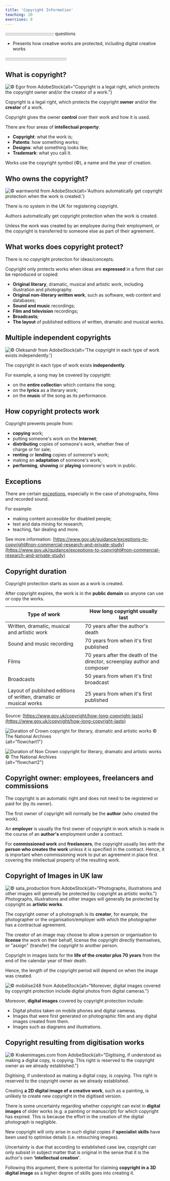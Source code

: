 ```yaml
---
title: 'Copyright Information'
teaching: 20
exercises: 0
---
```


:::::::::::::::::::::::::::::::::::::: questions 

- Presents how creative works
are protected, including digital creative works 


::::::::::::::::::::::::::::::::::::::::::::::::

## What is copyright?
![&copy; Egor from AdobeStock](fig/AdobeStock_144982728.jpeg){alt="Copyright is a legal right, which protects the copyright owner and/or the creator of a work."}

Copyright is a legal right, which protects the copyright **owner** and/or the **creator** of a work.

Copyright gives the owner **control** over their work and how it is used.

There are four areas of **intellectual property**:

  - **Copyright**: what the work is;
  - **Patents**: how something works;
  - **Designs**: what something looks like;
  - **Trademark**: what you call it.

Works use the copyright symbol (&copy;), a name and the year of creation.

## Who owns the copyright?

![&copy; warmworld from AdobeStock](fig/AdobeStock_366787827.jpeg){alt='Authors automatically get copyright protection when the work is created.'}

There is no system in the UK for registering copyright. 

Authors automatically get copyright protection when the work is created.

Unless the work was created by an employee during their employment, or the copyright is transferred to someone else as part of their agreement. 

## What works does copyright protect?

There is no copyright protection for ideas/concepts. 

Copyright only protects  works when ideas are 
**expressed** in a form that can be reproduced or copied:

  - **Original literary**, dramatic, musical and artistic work, including illustration and photography.
  - **Original non-literary written work**, such as software, web content and databases;
  - **Sound and music** recordings;
  - **Film and television** recordings;
  - **Broadcasts**;
  - **The layout** of published editions of written, dramatic and musical works. 

## Multiple independent copyrights

![&copy; Oleksandr from AdobeStock](fig/AdobeStock_660476994.jpeg){alt='The copyright in each type of work exists independently.'}

The copyright in each type of work exists 
**independently**.

For example, a song may be covered by copyright:

- on the **entire collectio**n which contains the song;
- on the **lyrics** as a literary work;
- on the **music** of the song as its performance.

## How copyright protects work

Copyright prevents people from:

  - **copying** work;
  - putting someone's work on the **Internet**;
  - **distributing** copies of someone's work, whether free of     
  charge or for sale;   
  - **renting** or **lending** copies of someone's work;
  - making an **adaptation** of someone's work;
  - **performing**, **showing** or **playing** someone's work in public.


## Exceptions

There are certain [exceptions](https://www.gov.uk/guidance/exceptions-to-copyright), 
especially in the case of photographs, 
films and recorded sound.

For example:

- making content accessible for disabled people;
- text and data mining for research;
- teaching, fair dealing and more.

See more information: [https://www.gov.uk/guidance/exceptions-to-copyright#non-commercial-research-and-private-study](https://www.gov.uk/guidance/exceptions-to-copyright#non-commercial-research-and-private-study)

## Copyright duration

Copyright protection starts as soon 
as a work is created. 

After copyright expires, 
the work is in the **public domain** 
so anyone can use or copy the works.

|  Type of work   | How long copyright usually last         |
|-----------------|-----------------|
| Written, dramatic, musical and artistic work      | 70 years after the author's death    |
| Sound and music recording    | 70 years from when it's first published    |
| Films    | 70 years after the death of the director, screenplay author and composer   |
| Broadcasts    | 50 years from when it's first broadcast    |
| Layout of published editions of written, dramatic or musical works    | 25 years from when it's first published    |




Source: [https://www.gov.uk/copyright/how-long-copyright-lasts](https://www.gov.uk/copyright/how-long-copyright-lasts)

![Duration of Crown copyright for literary, dramatic and artistic works &copy; [The National Archives](https://cdn.nationalarchives.gov.uk/documents/information-management/crown-copyright-flowchart.pdf)](fig/crown-copyright-flowchart.png){alt="flowchart1"}

![Duration of Non Crown copyright for literary, dramatic and artistic works &copy; [The National Archives](https://cdn.nationalarchives.gov.uk/documents/information-management/non-crown-copyright-flowchart.pdf)](fig/excluding-crown-copyright-flowchart.png){alt="flowchart2"}




## Copyright owner: employees, freelancers and commissions

The copyright is an automatic right and 
does not need to be registered 
or paid for (by its owner).

The first owner of copyright 
will normally be the **author**
(who created the work).

An **employer** is usually the 
first owner of copyright in work which 
is made in the course of an **author's** 
employment under a contract. 

For **commissioned work** and **freelancers**, the copyright 
usually lies with the **person who creates 
the work** unless
it is specified in the contract. Hence, it is 
important when commissioning work 
to put an agreement in place first 
covering the intellectual property of the 
resulting work.   

## Copyright of Images in UK law

![&copy; sata_production from AdobeStock](fig/AdobeStock_167942721.jpeg){alt="Photographs, illustrations and other 
images will generally be protected by 
copyright as artistic works."}
Photographs, illustrations and other 
images will generally be protected by 
copyright as **artistic works**.

The copyright owner of a photograph
is its **creator**, for example, 
the photographer or the 
organisation/employer with which 
the photographer has a contractual agreement.

The creator of an image may choose to allow 
a person or organisation to **license**
the work on their behalf, license the copyright 
directly themselves, or "assign" (transfer) 
the copyright to another person.

Copyright in images lasts for the 
**life of the creator plus 70 years** 
from the end of the calendar year 
of their death. 

Hence, the length 
of the copyright period will 
depend on when the image was created. 


![&copy; mobilise248 from AdobeStock](fig/AdobeStock_158741015.jpeg){alt="Moreover, digital images covered by copyright protection include digital photos from digital cameras."}

Moreover, **digital images** covered by copyright 
protection include:

- Digital photos taken on mobile phones 
and digital cameras.
- Images that were first generated on 
photographic film and any digital images 
created from them.
- Images such as diagrams and illustrations.


## Copyright resulting from digitisation works


![&copy; Krakenimages.com from AdobeStock](fig/AdobeStock_629274991.jpeg){alt="Digitising, if understood as making a digital copy, is copying. This right is reserved to the copyright owner as we already
established."}

Digitising, if understood as making a digital copy, is copying.
This right is reserved to the copyright owner as we already
established. 

Creating **a 2D digital image of a creative work**, 
such as a painting, is unlikely to create new copyright 
in the digitised version.

There is some uncertainty regarding whether 
copyright can exist in **digital images** 
of older works (e.g. a painting or
manuscript) for which copyright has expired.
This is because the effort in the creation of the 
digital photograph is negligible. 

New copyright will only arise in such digital copies 
if **specialist skills** have been used 
to optimise details (i.e. retouching images).

Uncertainty is due that according to established case law, 
copyright can only subsist in subject 
matter that is original in the sense that 
it is the author's own **‘intellectual creation'**.

Following this argument, there is potential 
for claiming **copyright in a 3D digital image** as a
higher degree of skills goes into creating it.


<!--## Database rights
An electronic database may be protected by copyright and database rights.

Database rights will cover a collection of copyrighted works.

Permission must have been obtained from the copyright holders for the use of their work.

Database rights are automatic and have no registration forms or fees and give the owner total control over their work. You can use, sell or lease it to a third party.

Database rights last for 15 years from creation, but if published during this time the term is 15 years from publication. -->  




